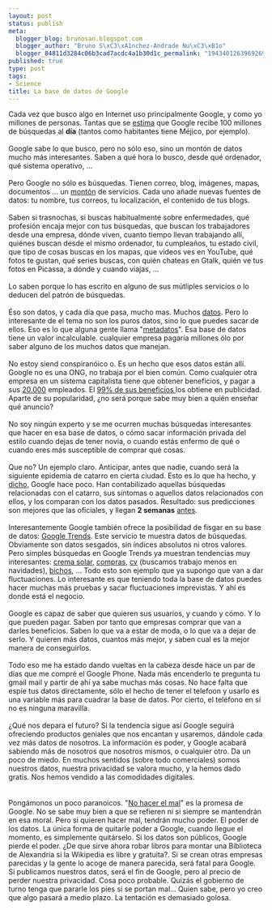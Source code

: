 ```yaml
--- 
layout: post
status: publish
meta: 
  blogger_blog: brunosan.blogspot.com
  blogger_author: "Bruno S\xC3\xA1nchez-Andrade Nu\xC3\xB1o"
  blogger_84811d3284c06b3cad7acdc4a1b30d1c_permalink: "1943401263969269722"
published: true
type: post
tags: 
- Science
title: La base de datos de Google
---
```

Cada vez que busco algo en Internet uso principalmente Google, y como yo millones de personas. Tantas que se <a href="http://en.wikipedia.org/wiki/Google_search">estima</a> que Google recibe 100 millones de búsquedas al <span style="font-weight:bold;">día</span> (tantos como habitantes tiene Méjico, por ejemplo).<br /><br />Google sabe lo que busco, pero no sólo eso, sino un montón de datos mucho más interesantes. Saben a qué hora lo busco, desde qué ordenador, qué sistema operativo, ...<br /><br />Pero Google no sólo es búsquedas. Tienen correo, blog, imágenes, mapas, documentos ... un <a href="http://en.wikipedia.org/wiki/List_of_Google_products">montón</a> de servicios. Cada uno añade nuevas fuentes de datos: tu nombre, tus correos, tu localización, el contenido de tus blogs.<br /><br />Saben si trasnochas, si buscas habitualmente sobre enfermedades, qué profesión encaja mejor con tus búsquedas, que buscan los trabajadores desde una empresa, dónde viven, cuanto tiempo llevan trabajando allí, quiénes buscan desde el mismo ordenador, tu cumpleaños, tu estado civil, que tipo de cosas buscas en los mapas, que videos ves en YouTube, qué fotos te gustan, qué series buscas, con quién chateas en Gtalk, quién ve tus fotos en Picassa, a dónde y cuando viajas, ...<br /><br />Lo saben porque lo has escrito en alguno de sus mútliples servicios o lo deducen del patrón de búsquedas.<br /><br />Éso son datos, y cada día que pasa, mucho mas. Muchos <a href="http://en.wikipedia.org/wiki/BigTable">datos</a>. Pero lo interesante de el tema no son los puros datos, sino lo que puedes sacar de ellos. Eso es lo que alguna gente llama "<a href="http://en.wikipedia.org/wiki/Metadata">metadatos</a>". Esa base de datos tiene un valor incalculable. cualquier empresa pagaría millones ólo por saber alguno de los muchos datos que manejan.<br /><br />No estoy siend conspiranóico o. Es un hecho que esos datos están allí. Google no es una ONG, no trabaja por el bien común. Como cualquier otra empresa en un sistema capitalista tiene que obtener beneficios, y pagar a sus <a href="http://en.wikipedia.org/wiki/Google">20.000</a> empleados. El <a href="http://en.wikipedia.org/wiki/Google#cite_ref-46">99% de sus beneficios </a>los obtiene en publicidad. Aparte de su popularidad, ¿no será porque sabe muy bien a quién enseñar qué anuncio?<br /><br />No soy ningún experto y se me ocurren muchas búsquedas interesantes que hacer en esa base de datos, o cómo sacar información privada del estilo cuando dejas de tener novia, o cuando estás enfermo de qué o cuando eres más susceptible de comprar qué cosas.<br /><br />Que no? Un ejemplo claro. Anticipar, antes que nadie, cuando será la siguiente epidemia de catarro en cierta ciudad. Esto es lo que ha hecho, y <a href="http://www.google.org/flutrends/">dicho</a>, Google hace poco.  Han contabilizado aquellas búsquedas relacionadas con el catarro, sus síntomas o aquellos datos relacionados con ellos, y los comparan con los datos pasados. Resultado: sus predicciones son mejores que las oficiales,  y llegan <span style="font-weight:bold;">2 semanas</span> <a href="http://www.google.org/about/flutrends/how.html">antes</a>.<br /><br />Interesantemente Google también ofrece la posibilidad de fisgar en su base de datos: <a href="http://www.google.com/trends">Google Trends</a>.  Este servicio te muestra datos de búsquedas. Obviamente son datos sesgados, sin índices absolutos ni otros valores. Pero simples búsquedas en Google Trends ya muestran tendencias muy interesantes: <a href="http://www.google.com/trends?q=suncream&amp;ctab=0&amp;geo=all&amp;date=all&amp;sort=0">crema solar</a>, <a href="http://www.google.com/trends?q=buy&amp;ctab=0&amp;geo=US&amp;geor=all&amp;date=all&amp;sort=0">compras</a>, <a href="http://www.google.com/trends?q=cv&amp;ctab=0&amp;geo=all&amp;date=all&amp;sort=0">cv</a> (buscamos trabajo menos en navidades), <a href="http://www.google.com/trends?q=bugs&amp;ctab=0&amp;geo=US&amp;geor=all&amp;date=all&amp;sort=0">bichos</a>, ...  Todo esto son ejemplo que ya supongo que van a dar fluctuaciones. Lo interesante es que teniendo toda la base de datos puedes hacer muchas más pruebas y sacar fluctuaciones imprevistas. Y ahí es donde está el negocio.<br /><br />Google es capaz de saber que quieren sus usuarios, y cuando y cómo. Y lo que pueden pagar. Saben por tanto que empresas comprar que van a darles beneficios. Saben lo que va a estar de moda, o lo que va a dejar de serlo. Y quieren más datos, cuantos más mejor, y saben cual es la mejor manera de conseguirlos. <br /><br />Todo eso me ha estado dando vueltas en la cabeza desde hace un par de días que me compré el Google Phone. Nada más encenderlo te pregunta tu gmail mail y partir de ahí ya sabe muchas más cosas. No hace falta que espíe tus datos directamente, sólo el hecho de tener el telefoon y usarlo es una variable más para cuadrar la base de datos. Por cierto, el teléfono en sí no es ninguna maravilla.<br /><br />¿Qué nos depara el futuro? Si la tendencia sigue así Google seguirá ofreciendo productos geniales que nos encantan y usaremos, dándole cada vez más datos de nosotros. La información es poder, y Google acabará sabiendo más de nosotros que nosotros mismos, o cualquier otro.  Da un poco de miedo. En muchos sentidos (sobre todo comerciales) somos nuestros datos, nuestra privacidad se valora mucho, y la hemos dado gratis. Nos hemos vendido a las comodidades digitales.<br /><br /><br />Pongámonos un poco paranoicos. "<a href="http://www.google.com/privacy.html">No hacer el mal</a>" es la promesa de Google. No se sabe muy bien a que se refieren ni si siempre se mantendrán en esa moral. Pero si quieren hacer mal, tendrán mucho poder. El poder de los datos.  La única forma de quitarle poder a Google, cuando llegue el momento,  es simplemente quitárselo. Si los datos son públicos, Google pierde el poder. ¿De que sirve ahora robar libros para montar una Biblioteca de Alexandría si la Wikipedia es libre y gratuita?. Si se crean otras empresas parecidas y la gente lo acoge de manera parecida, será  fatal para Google. Si publicamos nuestros datos, será el fin de Google, pero al precio de perder nuestra privacidad. Cosa poco probable. Quizás el gobierno de turno tenga que pararle los pies si se portan mal... Quien sabe, pero yo creo que algo pasará a medio plazo. La tentación es demasiado golosa.
